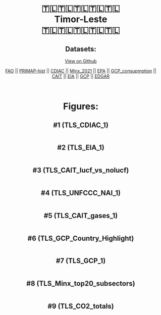 
<center>
<h1 align="center">
🇹🇱🇹🇱🇹🇱🇹🇱🇹🇱
<br>
Timor-Leste
<br>
🇹🇱🇹🇱🇹🇱🇹🇱🇹🇱
</h1>
<h2>Datasets:</h2>
<p><a href="https://github.com/dquintani/GreenhouseData/tree/master/country_data/TLS_Timor-Leste/data">View on Github</a>
<br></p><p><a href="data/TLS_FAO.csv">FAO</a> || <a href="data/TLS_PRIMAP-hist.csv">PRIMAP-hist</a> || <a href="data/TLS_CDIAC.csv">CDIAC</a> || <a href="data/TLS_Minx_2021.csv">Minx_2021</a> || <a href="data/TLS_EPA.csv">EPA</a> || <a href="data/TLS_GCP_consupmption.csv">GCP_consupmption</a> || <a href="data/TLS_CAIT.csv">CAIT</a> || <a href="data/TLS_EIA.csv">EIA</a> || <a href="data/TLS_GCP.csv">GCP</a> || <a href="data/TLS_EDGAR.csv">EDGAR</a></p><p><br></p>
<h1>Figures:</h1><h2>#1 (TLS_CDIAC_1)</h2>
<p><img alt="" src="figures/TLS_CDIAC_1.png" /></p><h2>#2 (TLS_EIA_1)</h2>
<p><img alt="" src="figures/TLS_EIA_1.png" /></p><h2>#3 (TLS_CAIT_lucf_vs_nolucf)</h2>
<p><img alt="" src="figures/TLS_CAIT_lucf_vs_nolucf.png" /></p><h2>#4 (TLS_UNFCCC_NAI_1)</h2>
<p><img alt="" src="figures/TLS_UNFCCC_NAI_1.png" /></p><h2>#5 (TLS_CAIT_gases_1)</h2>
<p><img alt="" src="figures/TLS_CAIT_gases_1.png" /></p><h2>#6 (TLS_GCP_Country_Highlight)</h2>
<p><img alt="" src="figures/TLS_GCP_Country_Highlight.png" /></p><h2>#7 (TLS_GCP_1)</h2>
<p><img alt="" src="figures/TLS_GCP_1.png" /></p><h2>#8 (TLS_Minx_top20_subsectors)</h2>
<p><img alt="" src="figures/TLS_Minx_top20_subsectors.png" /></p><h2>#9 (TLS_CO2_totals)</h2>
<p><img alt="" src="figures/TLS_CO2_totals.png" /></p>
